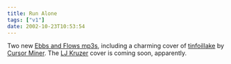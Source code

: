 ```yaml
---
title: Run Alone
tags: ["v1"]
date: 2002-10-23T10:53:54
---
```


Two new [Ebbs and Flows mp3s][1], including a charming cover of [tinfoillake][2] by [Cursor Miner][3]. The [LJ Kruzer][4] cover is coming soon, apparently.

[1]: http://www.ebbsandflows.co.uk/ "Ebbs and Flows"
[2]: http://www.cursorminer.com/cmmetallyrics.htm#tin "Cursor Miner: tinfoillake lyrics"
[3]: http://www.cursorminer.com
[4]: http://www.ljkruzer.co.uk/
